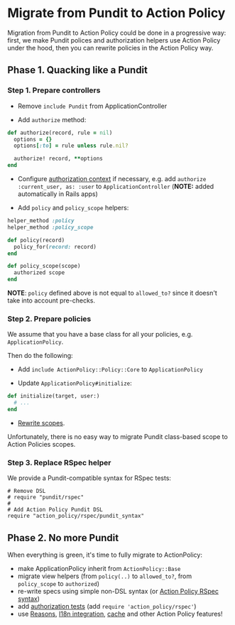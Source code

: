 # Migrate from Pundit to Action Policy

Migration from Pundit to Action Policy could be done in a progressive way: first, we make Pundit polices and authorization helpers use Action Policy under the hood, then you can rewrite policies in the Action Policy way.

## Phase 1. Quacking like a Pundit

### Step 1. Prepare controllers

- Remove `include Pundit` from ApplicationController

- Add `authorize` method:

```ruby
def authorize(record, rule = nil)
  options = {}
  options[:to] = rule unless rule.nil?

  authorize! record, **options
end
```

- Configure [authorization context](authorization_context.md) if necessary, e.g. add `authorize :current_user, as: :user` to `ApplicationController` (**NOTE:** added automatically in Rails apps)

- Add `policy` and `policy_scope` helpers:

```ruby
helper_method :policy
helper_method :policy_scope

def policy(record)
  policy_for(record: record)
end

def policy_scope(scope)
  authorized scope
end

```

**NOTE**: `policy` defined above is not equal to `allowed_to?` since it doesn't take into account pre-checks.

### Step 2. Prepare policies

We assume that you have a base class for all your policies, e.g. `ApplicationPolicy`.

Then do the following:

- Add `include ActionPolicy::Policy::Core` to `ApplicationPolicy`

- Update `ApplicationPolicy#initialize`:

```ruby
def initialize(target, user:)
  # ...
end
```

- [Rewrite scopes](scoping.md).

Unfortunately, there is no easy way to migrate Pundit class-based scope to Action Policies scopes.

### Step 3. Replace RSpec helper

We provide a Pundit-compatible syntax for RSpec tests:

```
# Remove DSL
# require "pundit/rspec"
#
# Add Action Policy Pundit DSL
require "action_policy/rspec/pundit_syntax"
```

## Phase 2. No more Pundit

When everything is green, it's time to fully migrate to ActionPolicy:

- make ApplicationPolicy inherit from `ActionPolicy::Base`
- migrate view helpers (from `policy(..)` to `allowed_to?`, from `policy_scope` to `authorized`)
- re-write specs using simple non-DSL syntax (or [Action Policy RSpec syntax](testing.md#rspec-dsl))
- add [authorization tests](testing.md#testing-authorization) (add `require 'action_policy/rspec'`)
- use [Reasons](reasons.md), [I18n integration](i18n.md), [cache](caching.md) and other Action Policy features!
